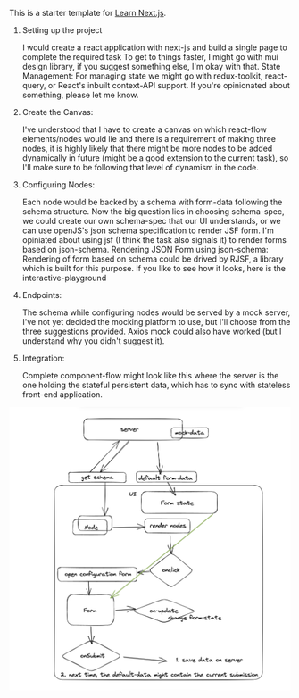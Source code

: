 This is a starter template for [Learn Next.js](https://nextjs.org/learn).

1. Setting up the project

    I would create a react application with next-js and build a single page to complete the required task
    To get to things faster, I might go with mui design library, if you suggest something else, I'm okay with that.
    State Management: For managing state we might go with redux-toolkit, react-query, or React's inbuilt context-API support. If you're opinionated about something, please let me know.

2. Create the Canvas:

    I've understood that I have to create a canvas on which react-flow elements/nodes would lie and there is a requirement of making three nodes, it is highly likely that there might be more nodes to be added dynamically in future (might be a good extension to the current task), so I'll make sure to be following that level of dynamism in the code.

3. Configuring Nodes:

    Each node would be backed by a schema with form-data following the schema structure.
    Now the big question lies in choosing schema-spec, we could create our own schema-spec that our UI understands, or we can use openJS's json schema specification  to render JSF form. I'm opiniated about using jsf (I think the task also signals it) to render forms based on json-schema.
    Rendering JSON Form using json-schema: Rendering of form based on schema could be drived by RJSF, a library which is built for this purpose. If you like to see how it looks, here is the interactive-playground

4. Endpoints:

    The schema while configuring nodes would be served by a mock server,  I've not yet decided the mocking platform to use, but I'll choose from the three suggestions provided. Axios mock could also have worked  (but I understand why you didn't suggest it).

5. Integration:

    Complete component-flow might look like this where the server is the one holding the stateful persistent data, which has to sync with stateless front-end application.

![](./public/Screenshot%202023-06-28%20at%201.42.52%20PM.png)